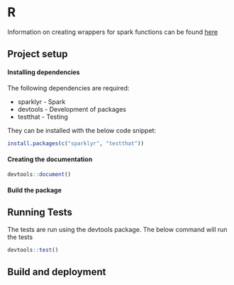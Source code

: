 # R
Information on creating wrappers for spark functions can be found [here](https://spark.rstudio.com/extensions/#introduction) 
## Project setup
#### Installing dependencies
The following dependencies are required:  
* sparklyr - Spark
* devtools - Development of packages
* testthat - Testing

They can be installed with the below code snippet:

```R
install.packages(c("sparklyr", "testthat"))
```

#### Creating the documentation
```R
devtools::document()
```

#### Build the package

## Running Tests
The tests are run using the devtools package. The below command will run the tests
```R
devtools::test()
```

## Build and deployment